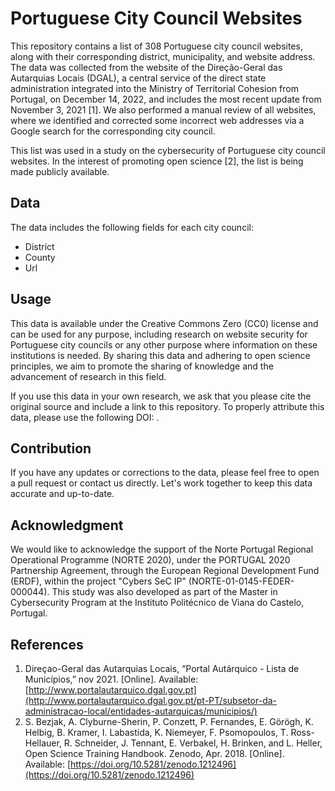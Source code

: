 # Portuguese City Council Websites

This repository contains a list of 308 Portuguese city council websites, along with their corresponding district, municipality, and website address. The data was collected from the website of the Direção-Geral das Autarquias Locais (DGAL), a central service of the direct state administration integrated into the Ministry of Territorial Cohesion from Portugal, on December 14, 2022, and includes the most recent update from November 3, 2021 [1]. We also performed a manual review of all websites, where we identified and corrected some incorrect web addresses via a Google search for the corresponding city council.

This list was used in a study on the cybersecurity of Portuguese city council websites. In the interest of promoting open science [2], the list is being made publicly available.

## Data
The data includes the following fields for each city council:

- District
- County
- Url

## Usage

This data is available under the Creative Commons Zero (CC0) license and can be used for any purpose, including research on website security for Portuguese city councils or any other purpose where information on these institutions is needed. By sharing this data and adhering to open science principles, we aim to promote the sharing of knowledge and the advancement of research in this field.

If you use this data in your own research, we ask that you please cite the original source and include a link to this repository. To properly attribute this data, please use the following DOI: .

## Contribution
If you have any updates or corrections to the data, please feel free to open a pull request or contact us directly. Let's work together to keep this data accurate and up-to-date.

## Acknowledgment

We would like to acknowledge the support of the Norte Portugal Regional Operational Programme (NORTE 2020), under the PORTUGAL 2020 Partnership Agreement, through the European Regional Development Fund (ERDF), within the project "Cybers SeC IP" (NORTE-01-0145-FEDER-000044). This study was also developed as part of the Master in Cybersecurity Program at the Instituto Politécnico de Viana do Castelo, Portugal.

## References

1. Direçao-Geral das Autarquias Locais, “Portal Autárquico - Lista de Municípios,” nov 2021. [Online]. Available: [http://www.portalautarquico.dgal.gov.pt](http://www.portalautarquico.dgal.gov.pt/pt-PT/subsetor-da-administracao-local/entidades-autarquicas/municipios/)
2. S. Bezjak, A. Clyburne-Sherin, P. Conzett, P. Fernandes, E. Görögh, K. Helbig, B. Kramer, I. Labastida, K. Niemeyer, F. Psomopoulos, T. Ross-Hellauer, R. Schneider, J. Tennant, E. Verbakel, H. Brinken, and L. Heller, Open Science Training Handbook. Zenodo, Apr. 2018. [Online]. Available: [https://doi.org/10.5281/zenodo.1212496](https://doi.org/10.5281/zenodo.1212496)
